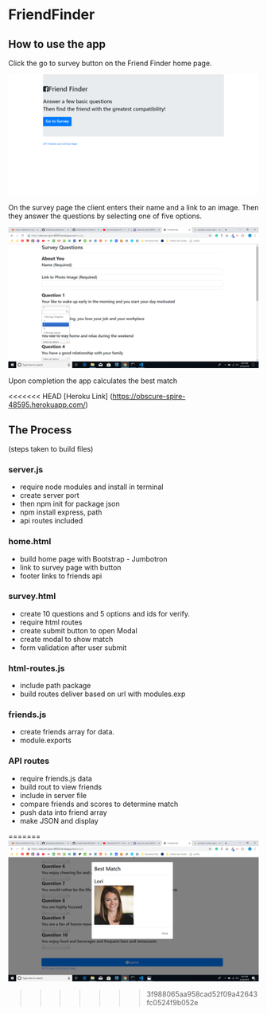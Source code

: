 # FriendFinder
## How to use the app
Click the go to survey button on the Friend Finder home page.

![Friend Finder Home](https://github.com/brianchilds-22/FriendFinder/blob/master/screencapture-obscure-spire-48595-herokuapp-2019-06-16-20_13_38.png?raw=true) 

On the survey page the client enters their name and a link to an image. Then they answer the questions by selecting one of five options.

![Friend Finder Survey](https://github.com/brianchilds-22/FriendFinder/blob/master/Screenshot%20(6).png?raw=true)

Upon completion the app calculates the best match

<<<<<<< HEAD
[Heroku Link] (https://obscure-spire-48595.herokuapp.com/)

## The Process
   (steps taken to build files)

### server.js
* require node modules and install in terminal
* create server port
* then npm init for package json
* npm install express, path
* api routes included

### home.html
* build home page with Bootstrap - Jumbotron
* link to survey page with button
* footer links to friends api

### survey.html 
* create 10 questions and 5 options and ids for verify.
* require html routes
* create submit button to open Modal
* create modal to show match
* form validation after user submit

### html-routes.js
* include path package
* build routes deliver based on url with modules.exp

### friends.js
* create friends array for data.
* module.exports

### API routes
* require friends.js data
* build rout to view friends
* include in server file
* compare friends and scores to determine match
* push data into friend array
* make JSON and display

=======
![Friend Finder Survey](https://github.com/brianchilds-22/FriendFinder/blob/master/Screenshot%20(7).png?raw=true)
>>>>>>> 3f988065aa958cad52f09a42643fc0524f9b052e



